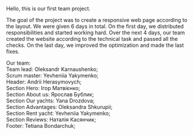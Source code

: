 Hello, this is our first team project.

The goal of the project was to create a responsive web page according to the
layout. We were given 6 days in total. On the first day, we distributed
responsibilities and started working hard. Over the next 4 days, our team
created the website according to the technical task and passed all the checks.
On the last day, we improved the optimization and made the last fixes.

Our team:  
Team lead: Oleksandr Karnaushenko;  
Scrum master: Yevheniia Yakymenko;  
Header: Andrii Herasymovych;  
Section Hero: Ігор Матвієнко;  
Section About us: Ярослав Бублик;  
Section Our yachts: Yana Drozdova;  
Section Advantages: Oleksandra Shkurupii;  
Section Rent yacht: Yevheniia Yakymenko;  
Section Reviews: Наталія Касянчик;  
Footer: Tetiana Bondarchuk;
